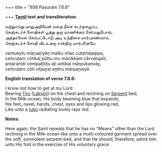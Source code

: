 +++
title = "856 Pasuram 7.6.6"

+++
**[Tamil](/definition/tamil#history "show Tamil definitions") text and transliteration:**

வந்துஎய்து மாறுஅறியேன் மல்கு நீலச் சுடர்தழைப்ப,  
செஞ்சுடர்ச் சோதிகள் பூத்து ஒரு மாணிக்கம் சேர்வதுபோல்,  
அந்தரமேல் செம்பட்டோடு அடி உந்திகை மார்புகண்வாய்,  
செஞ்சுடர்ச் சோதி விடஉறை என்திரு மார்பனையே.

vantueytu māṟuaṟiyēṉ malku nīlac cuṭartaḻaippa,  
ceñcuṭarc cōtikaḷ pūttu oru māṇikkam cērvatupōl,  
antaramēl cempaṭṭōṭu aṭi untikai mārpukaṇvāy,  
ceñcuṭarc cōti viṭauṟai eṉtiru mārpaṉaiyē.

**English translation of verse 7.6.6:**

I know not how to get at my Lord  
Bearing [Tiru](/definition/tiru#history "show Tiru definitions") ([Lakṣmī](/definition/lakshmi#vaishnavism "show Lakṣmī definitions")) on the chest and reclining on [Serpent](/definition/serpent#history "show Serpent definitions") bed,  
In the Milk-ocean, His body beaming blue that expands,  
His feet, navel, hands, chest, eyes and lips glowing red,  
Like unto a [ruby](/definition/ruby#history "show ruby definitions") radiating lovely rays red.

**Notes:**

Here again, the Saint repeats that he has no “Means” other than the Lord reclining in the Milk-ocean like unto a multi-coloured garment spread over the soft, somnolent serpent-bed, and that He should, therefore, admit him unto His fold in the exercise of His voluntary grace.


